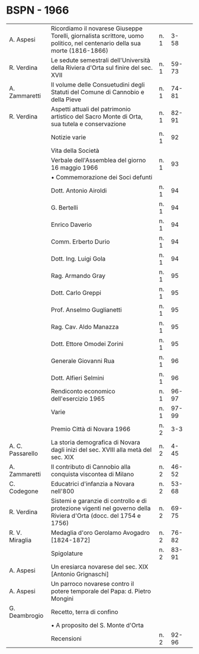 # BSPN - 1966

<table>
    <tr>
        <td>A. Aspesi</td>
        <td>Ricordiamo il novarese Giuseppe Torelli, giornalista scrittore, uomo politico, nel centenario della sua
            morte (1816-1866)
        </td>
        <td>n. 1</td>
        <td>3-58</td>
        <td></td>
    </tr>
    <tr>
        <td>R. Verdina</td>
        <td>Le sedute semestrali dell'Università della Riviera d'Orta sul finire del sec. XVII</td>
        <td>n. 1</td>
        <td>59-73</td>
        <td></td>
    </tr>
    <tr>
        <td>A. Zammaretti</td>
        <td>Il volume delle Consuetudini degli Statuti del Comune di Cannobio e della Pieve</td>
        <td>n. 1</td>
        <td>74-81</td>
        <td></td>
    </tr>
    <tr>
        <td>R. Verdina</td>
        <td>Aspetti attuali del patrimonio artistico del Sacro Monte di Orta, sua tutela e conservazione</td>
        <td>n. 1</td>
        <td>82-91</td>
        <td></td>
    </tr>
    <tr>
        <td></td>
        <td>Notizie varie</td>
        <td>n. 1</td>
        <td>92</td>
        <td></td>
    </tr>
    <tr>
        <td></td>
        <td>Vita della Società</td>
        <td></td>
        <td></td>
        <td></td>
    </tr>
    <tr>
        <td></td>
        <td>Verbale dell'Assemblea del giorno 16 maggio 1966</td>
        <td>n. 1</td>
        <td>93</td>
        <td></td>
    </tr>
    <tr>
        <td></td>
        <td>• Commemorazione dei Soci defunti</td>
        <td></td>
        <td></td>
        <td></td>
    </tr>
    <tr>
        <td></td>
        <td>Dott. Antonio Airoldi</td>
        <td>n. 1</td>
        <td>94</td>
        <td></td>
    </tr>
    <tr>
        <td></td>
        <td>G. Bertelli</td>
        <td>n. 1</td>
        <td>94</td>
        <td></td>
    </tr>
    <tr>
        <td></td>
        <td>Enrico Daverio</td>
        <td>n. 1</td>
        <td>94</td>
        <td></td>
    </tr>
    <tr>
        <td></td>
        <td>Comm. Erberto Durio</td>
        <td>n. 1</td>
        <td>94</td>
        <td></td>
    </tr>
    <tr>
        <td></td>
        <td>Dott. Ing. Luigi Gola</td>
        <td>n. 1</td>
        <td>94</td>
        <td></td>
    </tr>
    <tr>
        <td></td>
        <td>Rag. Armando Gray</td>
        <td>n. 1</td>
        <td>95</td>
        <td></td>
    </tr>
    <tr>
        <td></td>
        <td>Dott. Carlo Greppi</td>
        <td>n. 1</td>
        <td>95</td>
        <td></td>
    </tr>
    <tr>
        <td></td>
        <td>Prof. Anselmo Guglianetti</td>
        <td>n. 1</td>
        <td>95</td>
        <td></td>
    </tr>
    <tr>
        <td></td>
        <td>Rag. Cav. Aldo Manazza</td>
        <td>n. 1</td>
        <td>95</td>
        <td></td>
    </tr>
    <tr>
        <td></td>
        <td>Dott. Ettore Omodei Zorini</td>
        <td>n. 1</td>
        <td>95</td>
        <td></td>
    </tr>
    <tr>
        <td></td>
        <td>Generale Giovanni Rua</td>
        <td>n. 1</td>
        <td>96</td>
        <td></td>
    </tr>
    <tr>
        <td></td>
        <td>Dott. Alfieri Selmini</td>
        <td>n. 1</td>
        <td>96</td>
        <td></td>
    </tr>
    <tr>
        <td></td>
        <td>Rendiconto economico dell'esercizio 1965</td>
        <td>n. 1</td>
        <td>96-97</td>
        <td></td>
    </tr>
    <tr>
        <td></td>
        <td>Varie</td>
        <td>n. 1</td>
        <td>97-99</td>
        <td></td>
    </tr>
    <tr>
        <td></td>
        <td>Premio Città di Novara 1966</td>
        <td>n. 2</td>
        <td>3-3</td>
        <td></td>
    </tr>
    <tr>
        <td>A. C. Passarello</td>
        <td>La storia demografica di Novara dagli inizi del sec. XVIII alla metà del sec. XIX</td>
        <td>n. 2</td>
        <td>4-45</td>
        <td></td>
    </tr>
    <tr>
        <td>A. Zammaretti</td>
        <td>Il contributo di Cannobio alla conquista viscontea di Milano</td>
        <td>n. 2</td>
        <td>46-52</td>
        <td></td>
    </tr>
    <tr>
        <td>C. Codegone</td>
        <td>Educatrici d'infanzia a Novara nell'800</td>
        <td>n. 2</td>
        <td>53-68</td>
        <td></td>
    </tr>
    <tr>
        <td>R. Verdina</td>
        <td>Sistemi e garanzie di controllo e di protezione vigenti nel governo della Riviera d'Orta (docc. del 1754 e
            1756)
        </td>
        <td>n. 2</td>
        <td>69-75</td>
        <td></td>
    </tr>
    <tr>
        <td>R. V. Miraglia</td>
        <td>Medaglia d'oro Gerolamo Avogadro [1824-1872]</td>
        <td>n. 2</td>
        <td>76-82</td>
        <td></td>
    </tr>
    <tr>
        <td></td>
        <td>Spigolature</td>
        <td>n. 2</td>
        <td>83-91</td>
        <td></td>
    </tr>
    <tr>
        <td>A. Aspesi</td>
        <td>Un eresiarca novarese del sec. XIX [Antonio Grignaschi]</td>
        <td></td>
        <td></td>
    </tr>
    <tr>
        <td>A. Aspesi</td>
        <td>Un parroco novarese contro il potere temporale del Papa: d. Pietro Mongini</td>
        <td></td>
        <td></td>
    </tr>
    <tr>
        <td>G. Deambrogio</td>
        <td>Recetto, terra di confino</td>
        <td></td>
        <td></td>
    </tr>
    <tr>
        <td></td>
        <td>• A proposito del S. Monte d'Orta</td>
        <td></td>
        <td></td>
    </tr>
    <tr>
        <td></td>
        <td>Recensioni</td>
        <td>n. 2</td>
        <td>92-96</td>
        <td></td>
    </tr>
</table>